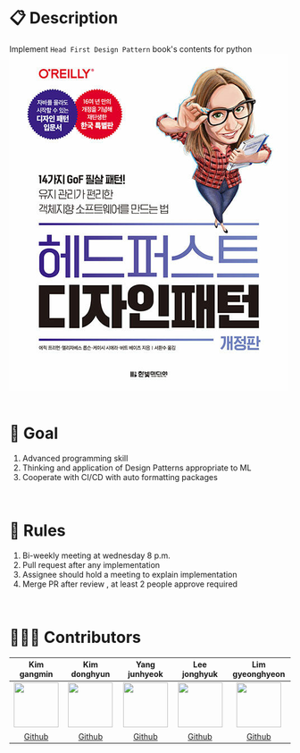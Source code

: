 # 📋 Description
Implement `Head First Design Pattern` book's contents for python
![img](assets/head_first_img.jpeg)<br>
<br>

# 🎯 Goal
1. Advanced programming skill
2. Thinking and application of Design Patterns appropriate to ML
3. Cooperate with CI/CD with auto formatting packages
<br>

# 📌 Rules
1. Bi-weekly meeting at wednesday 8 p.m.
2. Pull request after any implementation
3. Assignee should hold a meeting to explain implementation
4. Merge PR after review , at least 2 people approve required
<br>

# 🙋🏻‍♂️ Contributors
Kim gangmin|Kim donghyun|Yang junhyeok|Lee jonghyuk|Lim gyeonghyeon|
:-:|:-:|:-:|:-:|:-:
<img src='https://user-images.githubusercontent.com/76195885/147217034-9a262d4e-d80a-4d57-a9b9-fb25157e77c9.jpeg' height=80 width=80px></img>|<img src='https://avatars.githubusercontent.com/u/65523228?s=400&u=997d5c63c4c02ce2d535b272567af30b9050df25&v=4' height=80 width=80px></img>|<img src='https://user-images.githubusercontent.com/76195885/147216867-4ffcb585-9740-48c2-838a-f1eeb3908d65.jpeg' height=80 width=80px></img>|<img src='https://user-images.githubusercontent.com/76195885/147216683-59af4388-43c9-4f9a-ad23-6384233a94f3.JPG' height=80 width=80px></img>|<img src='https://user-images.githubusercontent.com/76195885/147216609-0fcfe0f8-a5a9-4047-8344-6cce845bc6bd.jpeg' height=80 width=80px></img>
[Github](https://github.com/Gangsss)|[Github](https://github.com/Kimdongui)|[Github](https://github.com/surfing2003)|[Github](https://github.com/jonhyuk0922)|[Github](https://github.com/KyungHyunLim)
